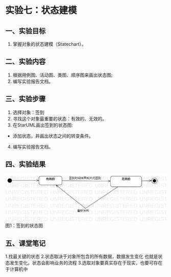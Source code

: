 # 实验七：状态建模

## 一、实验目标
1. 掌握对象的状态建模（Statechart）。

## 二、实验内容
1. 根据用例图、活动图、类图、顺序图来画出状态图;
2. 编写实验报告文档。

## 三、实验步骤
1. 选择对象：签到
2. 寻找这个对象最重要的状态：有效的、无效的。
3. 在StarUML画出签到的状态图:
- 添加状态，并画出状态之间的转变条件。
4. 编写实验报告文档。

## 四、实验结果
![签到的状态图](./lab7.jpg)  
图1：签到的状态图

## 五、课堂笔记
1.找最关键的状态 
2.状态取决于对象所包含的所有数据，数据发生变化 也就是状态发生变化，状态会影响业务的流程
3.选取对象要真实存在于现实，也要可存在于计算机中